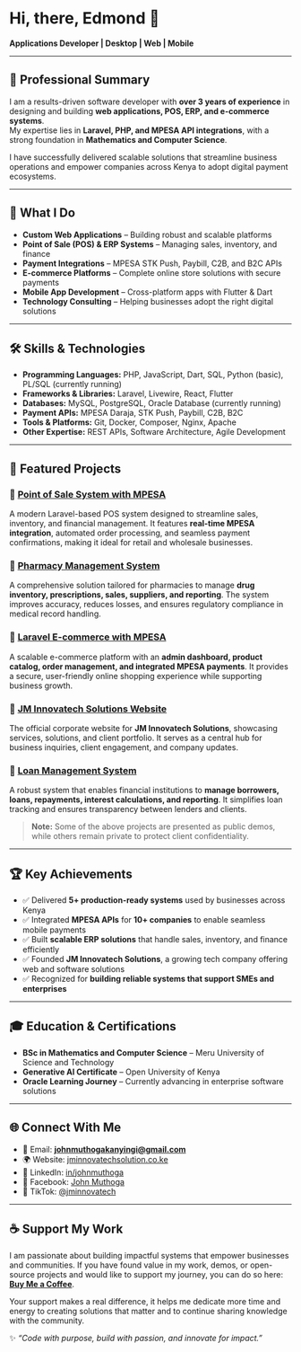 # Hi, there, Edmond 👋  

**Applications Developer | Desktop | Web | Mobile** 


---

## 🌟 Professional Summary
I am a results-driven software developer with **over 3 years of experience** in designing and building **web applications, POS, ERP, and e-commerce systems**.  
My expertise lies in **Laravel, PHP, and MPESA API integrations**, with a strong foundation in **Mathematics and Computer Science**.  

I have successfully delivered scalable solutions that streamline business operations and empower companies across Kenya to adopt digital payment ecosystems.  

---

## 💼 What I Do
- **Custom Web Applications** – Building robust and scalable platforms  
- **Point of Sale (POS) & ERP Systems** – Managing sales, inventory, and finance  
- **Payment Integrations** – MPESA STK Push, Paybill, C2B, and B2C APIs  
- **E-commerce Platforms** – Complete online store solutions with secure payments  
- **Mobile App Development** – Cross-platform apps with Flutter & Dart  
- **Technology Consulting** – Helping businesses adopt the right digital solutions  

---

## 🛠 Skills & Technologies
- **Programming Languages:** PHP, JavaScript, Dart, SQL, Python (basic), PL/SQL (currently running)  
- **Frameworks & Libraries:** Laravel, Livewire, React, Flutter  
- **Databases:** MySQL, PostgreSQL, Oracle Database (currently running)  
- **Payment APIs:** MPESA Daraja, STK Push, Paybill, C2B, B2C  
- **Tools & Platforms:** Git, Docker, Composer, Nginx, Apache  
- **Other Expertise:**  REST APIs, Software Architecture, Agile Development  

---

## 📌 Featured Projects

### 🔹 [Point of Sale System with MPESA](https://pos.jminnovatechsolution.co.ke)

A modern Laravel-based POS system designed to streamline sales, inventory, and financial management. It features **real-time MPESA integration**, automated order processing, and seamless payment confirmations, making it ideal for retail and wholesale businesses.

### 🔹 [Pharmacy Management System](https://github.com/Jmuthoga/Phamarcy_management_system)

A comprehensive solution tailored for pharmacies to manage **drug inventory, prescriptions, sales, suppliers, and reporting**. The system improves accuracy, reduces losses, and ensures regulatory compliance in medical record handling.

### 🔹 [Laravel E-commerce with MPESA](https://github.com/Jmuthoga/laravel-ecommerce-mpesa)

A scalable e-commerce platform with an **admin dashboard, product catalog, order management, and integrated MPESA payments**. It provides a secure, user-friendly online shopping experience while supporting business growth.

### 🔹 [JM Innovatech Solutions Website](https://jminnovatechsolution.co.ke)

The official corporate website for **JM Innovatech Solutions**, showcasing services, solutions, and client portfolio. It serves as a central hub for business inquiries, client engagement, and company updates.

### 🔹 [Loan Management System](http://loan.jminnovatechsolution.co.ke)

A robust system that enables financial institutions to **manage borrowers, loans, repayments, interest calculations, and reporting**. It simplifies loan tracking and ensures transparency between lenders and clients.

> **Note:** Some of the above projects are presented as public demos, while others remain private to protect client confidentiality.

---

## 🏆 Key Achievements
- ✅ Delivered **5+ production-ready systems** used by businesses across Kenya  
- ✅ Integrated **MPESA APIs** for **10+ companies** to enable seamless mobile payments  
- ✅ Built **scalable ERP solutions** that handle sales, inventory, and finance efficiently  
- ✅ Founded **JM Innovatech Solutions**, a growing tech company offering web and software solutions  
- ✅ Recognized for **building reliable systems that support SMEs and enterprises**  

---

## 🎓 Education & Certifications
- **BSc in Mathematics and Computer Science** – Meru University of Science and Technology  
- **Generative AI Certificate** – Open University of Kenya  
- **Oracle Learning Journey** – Currently advancing in enterprise software solutions  

---

## 🌐 Connect With Me
- 📧 Email: **johnmuthogakanyingi@gmail.com**  
- 🌍 Website: [jminnovatechsolution.co.ke](https://jminnovatechsolution.co.ke)  
- 💼 LinkedIn: [in/johnmuthoga](https://www.linkedin.com/in/johnmuthoga)  
- 📘 Facebook: [John Muthoga](https://web.facebook.com/profile.php?id=100063289765677)  
- 🎵 TikTok: [@jminnovatech](https://www.tiktok.com/@jminnovatech)  
---

## ☕ Support My Work

I am passionate about building impactful systems that empower businesses and communities. If you have found value in my work, demos, or open-source projects and would like to support my journey, you can do so here: [**Buy Me a Coffee**](https://buymeacoffee.com/johnmuthogk).

Your support makes a real difference, it helps me dedicate more time and energy to creating solutions that matter and to continue sharing knowledge with the community.


✨ _“Code with purpose, build with passion, and innovate for impact.”_
